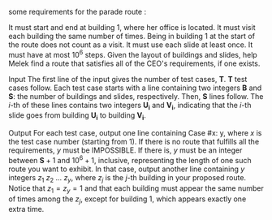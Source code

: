 some requirements for the parade route :

It must start and end at building $1$, where her office is located.
It must visit each building the same number of times. Being in building $1$ at the start of the route does not count as a visit.
It must use each slide at least once.
It must have at most $10^6$ steps.
Given the layout of buildings and slides, help Melek find a route that satisfies all of the CEO's requirements, if one exists.

Input
The first line of the input gives the number of test cases, $\mathbf{T}$. $\mathbf{T}$ test cases follow. Each test case starts with a line containing two integers $\mathbf{B}$ and $\mathbf{S}$: the number of buildings and slides, respectively. Then, $\mathbf{S}$ lines follow. The $i$-th of these lines contains two integers $\mathbf{U_i}$ and $\mathbf{V_i}$, indicating that the $i$-th slide goes from building $\mathbf{U_i}$ to building $\mathbf{V_i}$.

Output
For each test case, output one line containing Case #x: y, where $x$ is the test case number (starting from 1). If there is no route that fulfills all the requirements, $y$ must be IMPOSSIBLE. If there is, $y$ must be an integer between $\mathbf{S}+1$ and $10^6+1$, inclusive, representing the length of one such route you want to exhibit. In that case, output another line containing $y$ integers $z_1\ z_2\ \dots\ z_y$, where $z_j$ is the $j$-th building in your proposed route. Notice that $z_1 = z_y = 1$ and that each building must appear the same number of times among the $z_j$, except for building $1$, which appears exactly one extra time.
